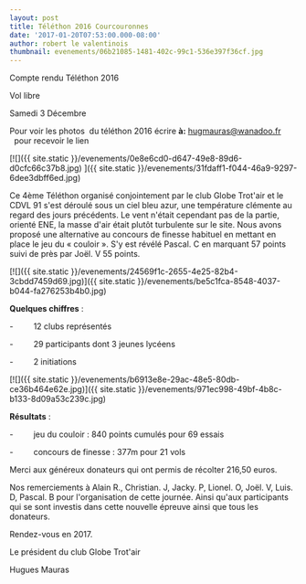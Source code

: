 ```yaml
---
layout: post
title: Téléthon 2016 Courcouronnes
date: '2017-01-20T07:53:00.000-08:00'
author: robert le valentinois
thumbnail: evenements/06b21085-1481-402c-99c1-536e397f36cf.jpg
---
```

Compte rendu Téléthon 2016

Vol libre

Samedi 3 Décembre&nbsp;  
  
Pour voir les photos &nbsp;du téléthon 2016 écrire **à:** [hugmauras@wanadoo.fr](mailto:hugmauras@wanadoo.fr)  
&nbsp; pour recevoir le lien  

[![]({{ site.static }}/evenements/0e8e6cd0-d647-49e8-89d6-d0cfc66c37b8.jpg)&nbsp;]({{ site.static }}/evenements/31fdaff1-f044-46a9-9297-6dee3dbff6ed.jpg)

  

Ce 4ème Téléthon organisé conjointement par le club Globe Trot'air et le CDVL 91 s'est déroulé sous un ciel bleu azur, une température clémente au regard des jours précédents. Le vent n'était cependant pas de la partie, orienté ENE, la masse d'air était plutôt turbulente sur le site. Nous avons proposé une alternative au concours de finesse habituel en mettant en place le jeu du «&nbsp;couloir&nbsp;». S'y est révélé Pascal. C en marquant 57 points suivi de près par Joël. V 55 points.

  

[![]({{ site.static }}/evenements/24569f1c-2655-4e25-82b4-3cbdd7459d69.jpg)]({{ site.static }}/evenements/be5c1fca-8548-4037-b044-fa276253b4b0.jpg)

  

  

__Quelques chiffres__ :

-&nbsp;&nbsp;&nbsp;&nbsp;&nbsp;&nbsp;&nbsp;&nbsp;&nbsp;12 clubs représentés

-&nbsp;&nbsp;&nbsp;&nbsp;&nbsp;&nbsp;&nbsp;&nbsp;&nbsp;29 participants dont 3 jeunes lycéens

-&nbsp;&nbsp;&nbsp;&nbsp;&nbsp;&nbsp;&nbsp;&nbsp;&nbsp;2 initiations  
  

[![]({{ site.static }}/evenements/b6913e8e-29ac-48e5-80db-ce36b464e62e.jpg)]({{ site.static }}/evenements/971ec998-49bf-4b8c-b133-8d09a53c239c.jpg)
  

__Résultats__ :

-&nbsp;&nbsp;&nbsp;&nbsp;&nbsp;&nbsp;&nbsp;&nbsp;&nbsp;jeu du couloir&nbsp;: 840 points cumulés pour 69 essais&nbsp;

-&nbsp;&nbsp;&nbsp;&nbsp;&nbsp;&nbsp;&nbsp;&nbsp;&nbsp;concours de finesse&nbsp;: 377m pour 21 vols

  

Merci aux généreux donateurs qui ont permis de récolter 216,50 euros.

  

Nos remerciements à Alain R., Christian. J, Jacky. P, Lionel. O, Joël. V, Luis. D, Pascal. B pour l'organisation de cette journée. Ainsi qu'aux participants qui se sont investis dans cette nouvelle épreuve ainsi que tous les donateurs.

  

Rendez-vous en 2017.

  

Le président du club Globe Trot'air

Hugues Mauras

  

  

&nbsp;
  

